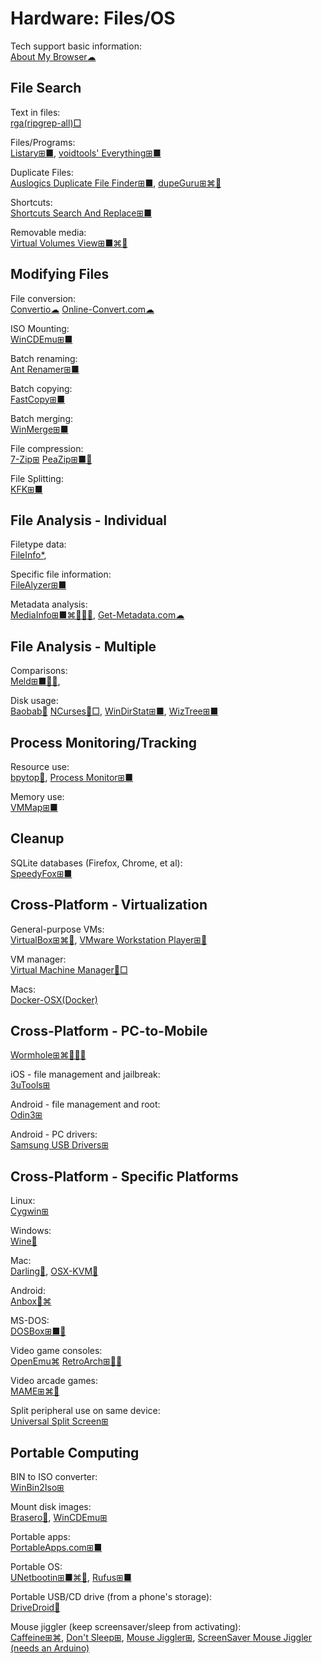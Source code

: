 # Hardware: Files/OS

Tech support basic information:  
[About My Browser☁](https://aboutmybrowser.com/)

## File Search

Text in files:  
[rga(ripgrep-all)□](https://github.com/phiresky/ripgrep-all)

Files/Programs:  
[Listary⊞■](https://www.listary.com/),
[voidtools' Everything⊞■](https://www.voidtools.com/)

Duplicate Files:  
[Auslogics Duplicate File Finder⊞■](https://www.auslogics.com/en/software/duplicate-file-finder/),
[dupeGuru⊞⌘🐧](https://dupeguru.voltaicideas.net/)

Shortcuts:  
[Shortcuts Search And Replace⊞■](http://jacquelin.potier.free.fr/ShortcutsSearchAndReplace/)

Removable media:  
[Virtual Volumes View⊞■⌘🐧](http://vvvapp.sourceforge.net/)

## Modifying Files

File conversion:  
[Convertio☁](https://convertio.co/)
[Online-Convert.com☁](https://www.online-convert.com/)

ISO Mounting:  
[WinCDEmu⊞■](http://wincdemu.sysprogs.org/)

Batch renaming:  
[Ant Renamer️⊞■](https://www.antp.be/software/renamer)

Batch copying:  
[FastCopy⊞■](https://fastcopy.jp/en/)

Batch merging:  
[WinMerge⊞■](https://winmerge.org/)

File compression:  
[7-Zip⊞](https://www.7-zip.org/)
[PeaZip⊞■🐧](https://www.peazip.org/)

File Splitting:  
[KFK⊞■](https://kcsoftwares.com/?kfk)

## File Analysis - Individual

Filetype data:  
[FileInfo*](https://fileinfo.com/),

Specific file information:  
[FileAlyzer⊞■](https://www.safer-networking.org/products/filealyzer/)

Metadata analysis:  
[MediaInfo⊞■⌘🐧🍎🤖](https://mediaarea.net/en/MediaInfo),
[Get-Metadata.com☁](https://www.get-metadata.com/)

## File Analysis - Multiple

Comparisons:  
[Meld⊞■🐧🤖](https://meldmerge.org/),

Disk usage:  
[Baobab🐧](http://www.marzocca.net/linux/baobab/)
[NCurses🐧□](https://dev.yorhel.nl/ncdu),
[WinDirStat⊞■](https://windirstat.net/),
[WizTree⊞■](https://wiztreefree.com/)

## Process Monitoring/Tracking

Resource use:  
[bpytop🐧](https://github.com/aristocratos/bpytop),
[Process Monitor⊞■](https://docs.microsoft.com/en-us/sysinternals/downloads/procmon)

Memory use:  
[VMMap⊞■](https://docs.microsoft.com/en-us/sysinternals/downloads/vmmap)

## Cleanup

SQLite databases (Firefox, Chrome, et al):  
[SpeedyFox⊞■](https://www.crystalidea.com/speedyfox)

## Cross-Platform - Virtualization

General-purpose VMs:  
[VirtualBox⊞⌘🐧](https://www.virtualbox.org/),
[VMware Workstation Player⊞🐧](https://www.vmware.com/products/workstation-player.html)

VM manager:  
[Virtual Machine Manager🐧□](https://virt-manager.org/)

Macs:  
[Docker-OSX(Docker)](https://github.com/sickcodes/Docker-OSX)

## Cross-Platform - PC-to-Mobile

[Wormhole⊞⌘🐧🍎🤖](https://er.run/)

iOS - file management and jailbreak:  
[3uTools⊞](https://www.3u.com/)

Android - file management and root:  
[Odin3⊞](https://odin3download.com/)

Android - PC drivers:  
[Samsung USB Drivers⊞](https://androidmtk.com/download-samsung-usb-drivers)

## Cross-Platform - Specific Platforms

Linux:  
[Cygwin⊞](https://www.cygwin.com/)

Windows:  
[Wine🐧](https://www.winehq.org/)

Mac:  
[Darling🐧](https://www.darlinghq.org/),
[OSX-KVM🐧](https://github.com/kholia/OSX-KVM)

Android:  
[Anbox🐧⌘](https://anbox.io/)

MS-DOS:  
[DOSBox⊞■🐧](https://www.dosbox.com/)

Video game consoles:  
[OpenEmu⌘](https://openemu.org/)
[RetroArch⊞🐧🤖](https://www.retroarch.com/)

Video arcade games:  
[MAME⊞⌘🐧](https://www.mamedev.org/)

Split peripheral use on same device:  
[Universal Split Screen⊞](https://universalsplitscreen.github.io/)

## Portable Computing

BIN to ISO converter:  
[WinBin2Iso⊞](https://www.softwareok.com/?seite=Freeware/WinBin2Iso)

Mount disk images:  
[Brasero🐧](https://wiki.gnome.org/Apps/Brasero),
[WinCDEmu⊞](https://wincdemu.sysprogs.org/)

Portable apps:  
[PortableApps.com⊞■](https://portableapps.com/)

Portable OS:  
[UNetbootin⊞■⌘🐧](https://unetbootin.github.io/),
[Rufus⊞■](https://rufus.ie/)

Portable USB/CD drive (from a phone's storage):  
[DriveDroid🤖](https://www.drivedroid.io/)

Mouse jiggler (keep screensaver/sleep from activating):  
[Caffeine⊞⌘](https://zhornsoftware.co.uk/caffeine/),
[Don't Sleep⊞](https://www.softwareok.com/?seite=Microsoft/DontSleep),
[Mouse Jiggler⊞](https://mousejiggler.org/),
[ScreenSaver Mouse Jiggler (needs an Arduino)](https://github.com/nshadov/screensaver-mouse-jiggler)
